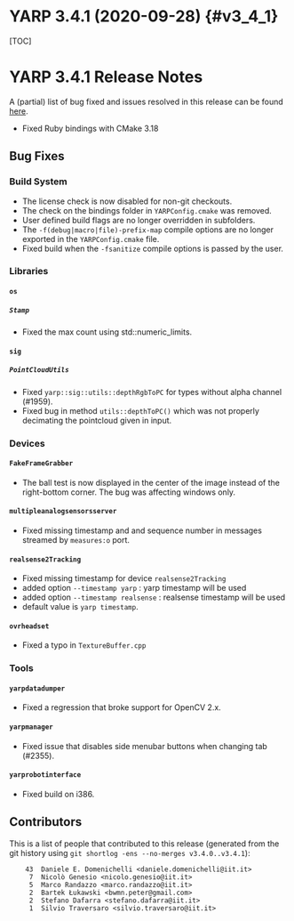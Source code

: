 YARP 3.4.1 (2020-09-28)                                                {#v3_4_1}
=======================

[TOC]

YARP 3.4.1 Release Notes
========================


A (partial) list of bug fixed and issues resolved in this release can be found
[here](https://github.com/robotology/yarp/issues?q=label%3A%22Fixed+in%3A+YARP+v3.4.1%22).



* Fixed Ruby bindings with CMake 3.18


Bug Fixes
---------

### Build System

* The license check is now disabled for non-git checkouts.
* The check on the bindings folder in `YARPConfig.cmake` was removed.
* User defined build flags are no longer overridden in subfolders.
* The `-f(debug|macro|file)-prefix-map` compile options are no longer exported
  in the `YARPConfig.cmake` file.
* Fixed build when the `-fsanitize` compile options is passed by the user.

### Libraries

#### `os`

##### `Stamp`

* Fixed the max count using std::numeric_limits.


#### `sig`

##### `PointCloudUtils`

* Fixed `yarp::sig::utils::depthRgbToPC` for types without alpha channel
  (#1959).
* Fixed bug in method `utils::depthToPC()` which was not properly decimating the
  pointcloud given in input.


### Devices

#### `FakeFrameGrabber`

* The ball test is now displayed in the center of the image instead of the
  right-bottom corner. The bug was affecting windows only.

#### `multipleanalogsensorsserver`

* Fixed missing timestamp and and sequence number in messages streamed by
  `measures:o` port.

#### `realsense2Tracking`

* Fixed missing timestamp for device `realsense2Tracking`
* added option `--timestamp yarp` : yarp timestamp will be used
* added option `--timestamp realsense` : realsense timestamp will be used
* default value is `yarp timestamp`.

#### `ovrheadset`

* Fixed a typo in `TextureBuffer.cpp`

### Tools

#### `yarpdatadumper`

* Fixed a regression that broke support for OpenCV 2.x.

#### `yarpmanager`

* Fixed issue that disables side menubar buttons when changing tab (#2355).

#### `yarprobotinterface`

* Fixed build on i386.


Contributors
------------

This is a list of people that contributed to this release (generated from the
git history using `git shortlog -ens --no-merges v3.4.0..v3.4.1`):
```
    43	Daniele E. Domenichelli <daniele.domenichelli@iit.it>
     7	Nicolò Genesio <nicolo.genesio@iit.it>
     5	Marco Randazzo <marco.randazzo@iit.it>
     2	Bartek Łukawski <bwmn.peter@gmail.com>
     2	Stefano Dafarra <stefano.dafarra@iit.it>
     1	Silvio Traversaro <silvio.traversaro@iit.it>
```
